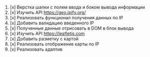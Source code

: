 1. [x] Верстка шапки с полем ввода и боком вывода информации
2. [x] Изучить API https://geo.ipify.org/
3. [x] Реализовать функционал получения данных по IP
4. [x] Добавить валидацию введенного IP
5. [x] Полученные данные отрисовать в DOM в блок вывода 
6. [x] Изучить API https://leafletjs.com
7. [x] Добавить разметку с картой
8. [x] Реализовать отображение карты по IP
9. [x] Реализовать адаптив
